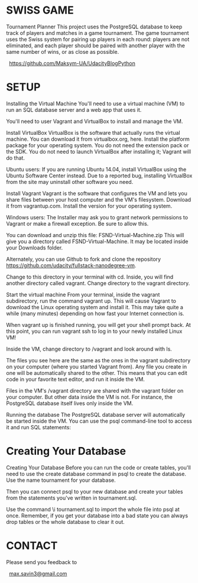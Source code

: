 SWISS GAME
=================================

Tournament Planner
This project uses the PostgreSQL database to keep track of players and matches in a game tournament.
The game tournament uses the Swiss system for pairing up players in each round: players are not eliminated,
and each player should be paired with another player with the same number of wins, or as close as possible.


  https://github.com/Maksym-UA/UdacityBlogPython

SETUP
=====

Installing the Virtual Machine
You'll need to use a virtual machine (VM) to run an SQL database server and a web app that uses it. 

You'll need to user Vagrant and VirtualBox to install and manage the VM. 



Install VirtualBox
VirtualBox is the software that actually runs the virtual machine. You can download it from virtualbox.org, here. 
Install the platform package for your operating system. You do not need the extension pack or the SDK. You do not 
need to launch VirtualBox after installing it; Vagrant will do that.

Ubuntu users: If you are running Ubuntu 14.04, install VirtualBox using the Ubuntu Software Center instead. 
Due to a reported bug, installing VirtualBox from the site may uninstall other software you need.

Install Vagrant
Vagrant is the software that configures the VM and lets you share files between your host computer and the VM's filesystem. 
Download it from vagrantup.com. Install the version for your operating system.

Windows users: The Installer may ask you to grant network permissions to Vagrant or make a firewall exception. Be sure to allow this.


You can download and unzip this file: FSND-Virtual-Machine.zip This will give you a directory called FSND-Virtual-Machine. 
It may be located inside your Downloads folder.

Alternately, you can use Github to fork and clone the repository https://github.com/udacity/fullstack-nanodegree-vm.

Change to this directory in your terminal with cd. Inside, you will find another directory called vagrant. Change directory to the vagrant directory.

Start the virtual machine
From your terminal, inside the vagrant subdirectory, run the command vagrant up. This will cause Vagrant to download the Linux 
operating system and install it. This may take quite a while (many minutes) depending on how fast your Internet connection is.


When vagrant up is finished running, you will get your shell prompt back. At this point, you can run vagrant ssh to log in to your newly installed Linux VM!

Inside the VM, change directory to /vagrant and look around with ls.

The files you see here are the same as the ones in the vagrant subdirectory on your computer (where you started Vagrant from). 
Any file you create in one will be automatically shared to the other. This means that you can edit code in your favorite text 
editor, and run it inside the VM.

Files in the VM's /vagrant directory are shared with the vagrant folder on your computer. But other data inside the VM is not. 
For instance, the PostgreSQL database itself lives only inside the VM.

Running the database
The PostgreSQL database server will automatically be started inside the VM. You can use the psql command-line tool to access it and run SQL statements:


Creating Your Database
==============

Creating Your Database
Before you can run the code or create tables, you'll need to use the create database command in psql to create the database. Use the name tournament for your database.

Then you can connect psql to your new database and create your tables from the statements you've written in tournament.sql. 

Use the command \i tournament.sql to import the whole file into psql at once.
Remember, if you get your database into a bad state you can always drop tables or the whole database to clear it out.


CONTACT
=======

Please send you feedback to

  max.savin3@gmail.com